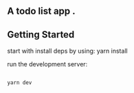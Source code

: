 ## A todo list app .



## Getting Started
start with install deps by using:
yarn install 

run the development server:

```bash

yarn dev

